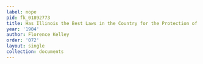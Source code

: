 ```yaml
---
label: nope
pid: fk_01892773
title: Has Illinois the Best Laws in the Country for the Protection of Children?
year: '1904'
author: Florence Kelley
order: '072'
layout: single
collection: documents
---
```


